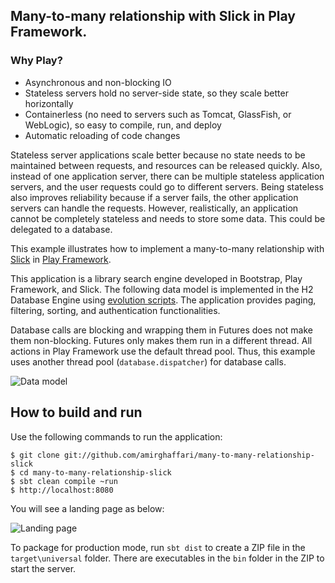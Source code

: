 Many-to-many relationship with Slick in Play Framework.
-----------

### Why Play?

- Asynchronous and non-blocking IO
- Stateless servers hold no server-side state, so they scale better horizontally
- Containerless (no need to servers such as Tomcat, GlassFish, or WebLogic), so easy to compile, run, and deploy
- Automatic reloading of code changes

Stateless server applications scale better because no state needs to be maintained between requests, and resources can be released quickly. Also, instead of one application server, there can be multiple stateless application servers, and the user requests could go to different servers. Being stateless also improves reliability because if a server fails, the other application servers can handle the requests.
However, realistically, an application cannot be completely stateless and needs to store some data. This could be delegated to a database. 

This example illustrates how to implement a many-to-many relationship with [Slick](https://www.playframework.com/documentation/2.6.x/PlaySlick) in [Play Framework](https://www.playframework.com).

This application is a library search engine developed in Bootstrap, Play Framework, and Slick. The following data model is implemented in the H2 Database Engine using [evolution scripts](https://www.playframework.com/documentation/2.6.x/Evolutions).
The application provides paging, filtering, sorting, and authentication functionalities. 

Database calls are blocking and wrapping them in Futures does not make them non-blocking. Futures only makes them run in a different thread. All actions in Play Framework use the default thread pool. Thus, this example uses another thread pool (`database.dispatcher`) for database calls.

![Data model](https://github.com/amirghaffari/many-to-many-relationship-slick/blob/master/many-to-many-relationship.png "Data model")

How to build and run
----------------------------------------

Use the following commands to run the application:

	$ git clone git://github.com/amirghaffari/many-to-many-relationship-slick
	$ cd many-to-many-relationship-slick
	$ sbt clean compile ~run
	$ http://localhost:8080
	
You will see a landing page as below:

![Landing page](https://github.com/amirghaffari/many-to-many-relationship-slick/blob/master/landing-page.png "Landing page")

To package for production mode, run `sbt dist` to create a ZIP file in the `target\universal` folder. There are executables in the `bin` folder in the ZIP to start the server.
